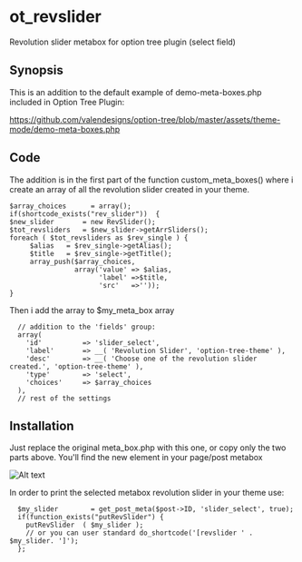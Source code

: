 # ot_revslider
Revolution slider metabox for option tree plugin (select field)

## Synopsis
This is an addition to the default example of demo-meta-boxes.php included in Option Tree Plugin:

https://github.com/valendesigns/option-tree/blob/master/assets/theme-mode/demo-meta-boxes.php

## Code
The addition is in the first part of the function custom_meta_boxes() where i create an array of all the revolution slider created in your theme.

    $array_choices      = array();
    if(shortcode_exists("rev_slider"))  { 
    $new_slider       = new RevSlider();
    $tot_revsliders   = $new_slider->getArrSliders();
    foreach ( $tot_revsliders as $rev_single ) {
         $alias   = $rev_single->getAlias();
         $title   = $rev_single->getTitle();
         array_push($array_choices, 
                    array('value' => $alias,
                          'label' =>$title,
                          'src'   =>''));
    }
    
Then i add the array to $my_meta_box array

      // addition to the 'fields' group:
      array(
        'id'          => 'slider_select',
        'label'       => __( 'Revolution Slider', 'option-tree-theme' ),
        'desc'        => __( 'Choose one of the revolution slider created.', 'option-tree-theme' ),
        'type'        => 'select',
        'choices'     => $array_choices
      ),
      // rest of the settings
      
## Installation
Just replace the original meta_box.php with this one, or copy only the two parts above. You'll find the new element in your page/post metabox

![Alt text](http://i.imgur.com/UDSe5vm.jpg "Screenshot")

In order to print the selected metabox revolution slider in your theme use:
      
      $my_slider        = get_post_meta($post->ID, 'slider_select', true); 
      if(function_exists("putRevSlider") { 
        putRevSlider  ( $my_slider ); 
        // or you can user standard do_shortcode('[revslider ' . $my_slider. ']');
      };
